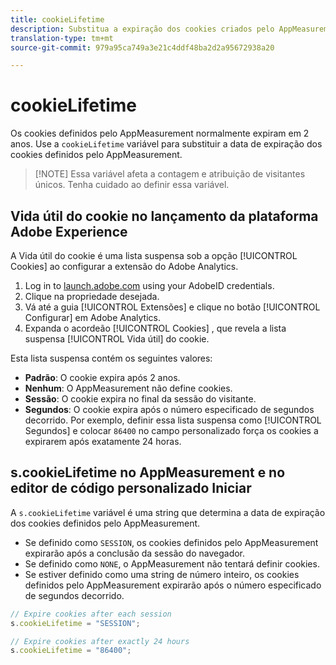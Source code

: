 ```yaml
---
title: cookieLifetime
description: Substitua a expiração dos cookies criados pelo AppMeasurement.
translation-type: tm+mt
source-git-commit: 979a95ca749a3e21c4ddf48ba2d2a95672938a20

---
```



# cookieLifetime

Os cookies definidos pelo AppMeasurement normalmente expiram em 2 anos. Use a `cookieLifetime` variável para substituir a data de expiração dos cookies definidos pelo AppMeasurement.

> [!NOTE] Essa variável afeta a contagem e atribuição de visitantes únicos. Tenha cuidado ao definir essa variável.

## Vida útil do cookie no lançamento da plataforma Adobe Experience

A Vida útil do cookie é uma lista suspensa sob a opção [!UICONTROL Cookies] ao configurar a extensão do Adobe Analytics.

1. Log in to [launch.adobe.com](https://launch.adobe.com) using your AdobeID credentials.
2. Clique na propriedade desejada.
3. Vá até a guia [!UICONTROL Extensões] e clique no botão [!UICONTROL Configurar] em Adobe Analytics.
4. Expanda o acordeão [!UICONTROL Cookies] , que revela a lista suspensa [!UICONTROL Vida útil] do cookie.

Esta lista suspensa contém os seguintes valores:

* **Padrão**: O cookie expira após 2 anos.
* **Nenhum**: O AppMeasurement não define cookies.
* **Sessão**: O cookie expira no final da sessão do visitante.
* **Segundos**: O cookie expira após o número especificado de segundos decorrido. Por exemplo, definir essa lista suspensa como [!UICONTROL Segundos] e colocar `86400` no campo personalizado força os cookies a expirarem após exatamente 24 horas.

## s.cookieLifetime no AppMeasurement e no editor de código personalizado Iniciar

A `s.cookieLifetime` variável é uma string que determina a data de expiração dos cookies definidos pelo AppMeasurement.

* Se definido como `SESSION`, os cookies definidos pelo AppMeasurement expirarão após a conclusão da sessão do navegador.
* Se definido como `NONE`, o AppMeasurement não tentará definir cookies.
* Se estiver definido como uma string de número inteiro, os cookies definidos pelo AppMeasurement expirarão após o número especificado de segundos decorrido.

```js
// Expire cookies after each session
s.cookieLifetime = "SESSION";

// Expire cookies after exactly 24 hours
s.cookieLifetime = "86400";

